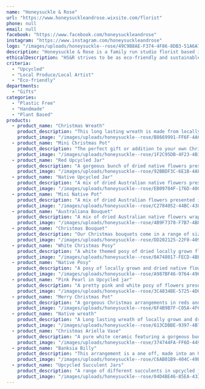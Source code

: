 ```yaml
---
name: "Honeysuckle & Rose"
url: "https://www.honeysuckleandrose.wixsite.com/florist"
phone: null
email: null
facebook: "https://www.facebook.com/honeysuckleandrose"
instagram: "https://www.instagram.com/honeysuckleandrose"
logo: "/images/uploads/honeysuckle--rose/49C9B8AE-F374-4F86-8DB3-51A6A7225F11.png"
description: "Honeysuckle & Rose is a family run studio florist based in the hills. Specialising in dried and fresh florals for special occasions, home decor and gifts as well as weddings, events and funerals."
ethicalDescription: "HS&R strives to be as eco-friendly and sustainable as possible. All fresh flowers are foam free, we only use kraft paper with Eco-friendly ink to wrap - no plastic! We focus on using a range of upcycled containers for flowers and plants as well as stocking a range of vases made from recycled glass. We grow, dry and preserve a range of our own flowers and plants and always choose locally or Australian grown flowers over imports wherever possible."
criteria:
  - "Upcycled"
  - "Local Produce/Local Artist"
  - "Eco-friendly"
departments:
  - "Gifts"
categories:
  - "Plastic Free"
  - "Handmade"
  - "Plant Based"
products:
  - product_name: "Christmas Wreath"
    product_description: "This long lasting wreath is made from locally grown and dried vines, banksia, grapefruit, foliage, cinnamon sticks, thistle and finished off with a wooden Christmas tree decoration. The perfect addition for your Christmas decorations or to send as a gift to a loved one. $50"
    product_image: "/images/uploads/honeysuckle--rose/B8669991-FF6F-4AC3-90AB-A849071A9826.jpeg"
  - product_name: "Mini Christmas Pot"
    product_description: "The perfect gift or addition to your own Christmas decor. From $50"
    product_image: "/images/uploads/honeysuckle--rose/1F2C95DB-4F23-4B14-B472-663B22278246.jpeg"
  - product_name: "Red Upcycled Jar"
    product_description: "A gorgeous bunch of dried native flowers presented in one of our upcycled glass jars in hessian. Perfect as a gift or for Christmas."
    product_image: "/images/uploads/honeysuckle--rose/92BBDF3C-6E1B-4AF7-8855-2A5F9F4700D8.jpeg"
  - product_name: "Native Upcycled Jar"
    product_description: "A mix of dried Australian native flowers presented in one of our Upcycled jars in hessian."
    product_image: "/images/uploads/honeysuckle--rose/EB09704F-176D-40C0-B874-B9BC7DDD675A.jpeg"
  - product_name: "Mini Native Pot"
    product_description: "A mix of dried Australian flowers presented in one of our mini terracotta pots. $50"
    product_image: "/images/uploads/honeysuckle--rose/C2784052-44BC-4388-8D17-20D5DCC84290.jpeg"
  - product_name: "Australiana Bouquet"
    product_description: "A mix of dried Australian native flowers wrapped in our Eco-friendly kraft paper. $50"
    product_image: "/images/uploads/honeysuckle--rose/4B9F7370-F7B7-4B85-81B0-EA364A7ADAAE.jpeg"
  - product_name: "Christmas Bouquet"
    product_description: "Our Christmas bouquets come in a range of sizes and include locally grown and dried Australian Native, festive greenery and cinnamon sticks or orange slices, wrapped in our Eco-friendly kraft paper. From $30"
    product_image: "/images/uploads/honeysuckle--rose/DD202125-22F0-409A-A7CC-739B1E952946.jpeg"
  - product_name: "White Christmas Posy"
    product_description: "A white themed posy of dried locally grown flowers. Wrapped in our Eco-friendly kraft paper. From $30"
    product_image: "/images/uploads/honeysuckle--rose/0A748017-FECD-4BE6-AEFA-BC1E216399F4.jpeg"
  - product_name: "Native Posy"
    product_description: "A posy of locally grown and dried native flowers wrapped in our eco friendly kraft paper. From $25"
    product_image: "/images/uploads/honeysuckle--rose/A987BF46-9764-4960-B4BB-783B97B6AEFA.jpeg"
  - product_name: "Pink Pearl in Upcycled jar"
    product_description: "A pretty pink and white posy of flowers presented in one of our Upcycled jars. From $65"
    product_image: "/images/uploads/honeysuckle--rose/3C4834BE-5725-4D0E-A9E3-1D97251EC99D.jpeg"
  - product_name: "Merry Christmas Pot"
    product_description: "A gorgeous Christmas arrangements in reds and golds. The perfect Christmas gift or addition to your own Christmas decor. From $110"
    product_image: "/images/uploads/honeysuckle--rose/6F4B9B7F-C05A-4F64-B9D0-5084EADD8F09.jpeg"
  - product_name: "Native wreath"
    product_description: "A Long lasting wreath of locally grown and dried vines, native flowers and foliage and Australian cotton. $95"
    product_image: "/images/uploads/honeysuckle--rose/613CDBBE-9397-4B7D-8BC9-065FCB679A78.jpeg"
  - product_name: "Christmas Ariella Vase"
    product_description: "A pure white ceramic featuring a gorgeous bunch of dried Australian natives with a splash of gold."
    product_image: "/images/uploads/honeysuckle--rose/374744FA-FF6D-449A-AC89-C60C8182EEBE.jpeg"
  - product_name: "Banksia Billy"
    product_description: "This arrangement is a one off, made into an Upcycled container, featuring locally grown Australian native flowers."
    product_image: "/images/uploads/honeysuckle--rose/C6AB01B9-404C-49B9-AEB2-96C615F49006.jpeg"
  - product_name: "Upcycled Succulent Jars"
    product_description: "A range of different succulents in upcycled jars. Choose from individual sizes or gift packs of 3, 5 or 10 mixed sizes."
    product_image: "/images/uploads/honeysuckle--rose/04D4BE46-85EA-4337-A73F-DCB6F079CFB3.jpeg"
---
```

